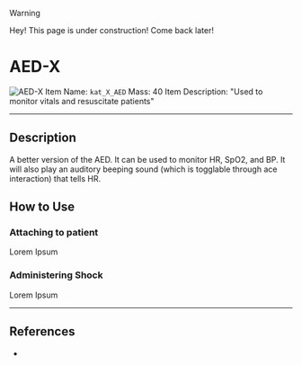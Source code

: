 >[!WARNING]
>Hey! This page is under construction! Come back later!
# AED-X

![AED-X](https://user-images.githubusercontent.com/55753928/170477256-dfc9a3ee-751a-4267-91ed-742110abc430.png)
Item Name: `kat_X_AED`
Mass: 40
Item Description: "Used to monitor vitals and resuscitate patients"

---

## Description

A better version of the AED. It can be used to monitor HR, SpO2, and BP. It will also play an auditory beeping sound (which is togglable through ace interaction) that tells HR. 

## How to Use

### Attaching to patient

Lorem Ipsum

### Administering Shock

Lorem Ipsum

---

## References
- 